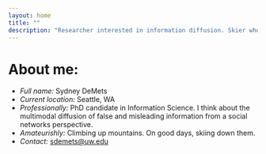 ```yaml
---
layout: home
title: ""
description: "Researcher interested in information diffusion. Skier who is invested in ending the pink and teal tyranny of outdoor's women clothing."
---
```


# About me:

- *Full name:* Sydney DeMets
- *Current location:* Seattle, WA
- *Professionally:* PhD candidate in Information Science. I think about the multimodal diffusion of false and misleading information from a social networks perspective.
- *Amateurishly:* Climbing up mountains. On good days, skiing down them.
- *Contact:* sdemets@uw.edu
